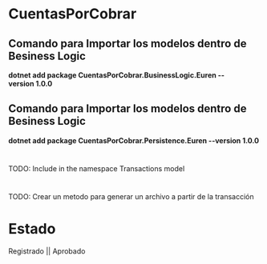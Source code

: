 ﻿# CuentasPorCobrar

##  Comando para Importar los modelos dentro de Besiness Logic
**dotnet add package CuentasPorCobrar.BusinessLogic.Euren --version 1.0.0**

##  Comando para Importar los modelos dentro de Besiness Logic
**dotnet add package CuentasPorCobrar.Persistence.Euren --version 1.0.0**
#
TODO: Include in the namespace Transactions model
#
TODO: Crear un metodo para generar un archivo a partir de la transacción

# Estado
Registrado || Aprobado
